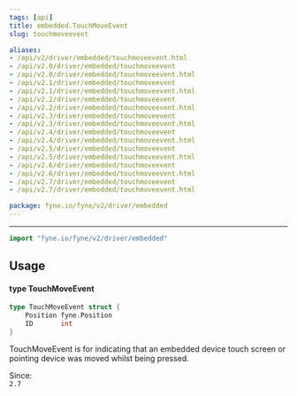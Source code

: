```yaml
---
tags: [api]
title: embedded.TouchMoveEvent
slug: touchmoveevent

aliases:
- /api/v2/driver/embedded/touchmoveevent.html
- /api/v2.0/driver/embedded/touchmoveevent
- /api/v2.0/driver/embedded/touchmoveevent.html
- /api/v2.1/driver/embedded/touchmoveevent
- /api/v2.1/driver/embedded/touchmoveevent.html
- /api/v2.2/driver/embedded/touchmoveevent
- /api/v2.2/driver/embedded/touchmoveevent.html
- /api/v2.3/driver/embedded/touchmoveevent
- /api/v2.3/driver/embedded/touchmoveevent.html
- /api/v2.4/driver/embedded/touchmoveevent
- /api/v2.4/driver/embedded/touchmoveevent.html
- /api/v2.5/driver/embedded/touchmoveevent
- /api/v2.5/driver/embedded/touchmoveevent.html
- /api/v2.6/driver/embedded/touchmoveevent
- /api/v2.6/driver/embedded/touchmoveevent.html
- /api/v2.7/driver/embedded/touchmoveevent
- /api/v2.7/driver/embedded/touchmoveevent.html

package: fyne.io/fyne/v2/driver/embedded
---
```



---
```go
import "fyne.io/fyne/v2/driver/embedded"
```

## Usage

#### type TouchMoveEvent

```go
type TouchMoveEvent struct {
	Position fyne.Position
	ID       int
}
```

TouchMoveEvent is for indicating that an embedded device touch screen or pointing device was moved whilst being pressed.


<div class="since">Since: <code>
2.7</code></div>
